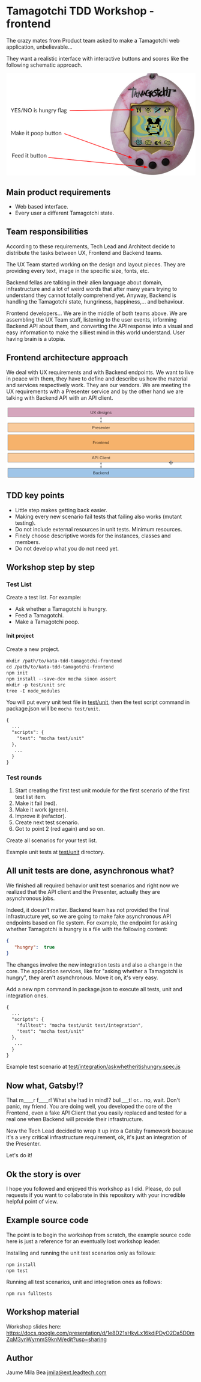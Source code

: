 Tamagotchi TDD Workshop - frontend
==================================

The crazy mates from Product team asked to make a Tamagotchi web application, 
unbelievable...

They want a realistic interface with interactive buttons and scores like the 
following schematic approach.

![Approach](doc/img/approach.png)

## Main product requirements ##

* Web based interface.
* Every user a different Tamagotchi state.

## Team responsibilities ##

According to these requirements, Tech Lead and Architect decide to 
distribute the tasks between UX, Frontend and Backend teams.

The UX Team started working on the design and layout pieces. They are providing
every text, image in the specific size, fonts, etc.

Backend fellas are talking in their alien language about domain, infrastructure
and a lot of weird words that after many years trying to understand they cannot 
totally comprehend yet. Anyway, Backend is handling the Tamagotchi state, 
hungriness, happiness,... and behaviour.

Frontend developers... We are in the middle of both teams above. We are 
assembling the UX Team stuff, listening to the user events, informing Backend
API about them, and converting the API response into a visual and easy 
information to make the silliest mind in this world understand. User having 
brain is a utopia.

## Frontend architecture approach ##

We deal with UX requirements and with Backend endpoints. We want to live in 
peace with them, they have to define and describe us how the material and
services respectively work. They are our vendors. We are meeting the UX 
requirements with a Presenter service and by the other hand we are talking with
Backend API with an API client.

![Tamagotchi layers](doc/img/architecture.png)

## TDD key points ##

* Little step makes getting back easier.
* Making every new scenario fail tests that failing also works (mutant testing).
* Do not include external resources in unit tests. Minimum resources.
* Finely choose descriptive words for the instances, classes and members.
* Do not develop what you do not need yet.

## Workshop step by step ##

### Test List ###

Create a test list. For example:

* Ask whether a Tamagotchi is hungry.
* Feed a Tamagotchi.
* Make a Tamagotchi poop.

#### Init project ####

Create a new project.

```
mkdir /path/to/kata-tdd-tamagotchi-frontend
cd /path/to/kata-tdd-tamagotchi-frontend
npm init
npm install --save-dev mocha sinon assert
mkdir -p test/unit src
tree -I node_modules
```

You will put every unit test file in [test/unit](test/unit), then the test 
script command in package.json will be `mocha test/unit`.

```
{
  ...
  "scripts": {
    "test": "mocha test/unit"
  },
   ...
  }
}
```

### Test rounds ###

1. Start creating the first test unit module for the first scenario of the 
   first test list item. 
2. Make it fail (red). 
3. Make it work (green). 
4. Improve it (refactor).
5. Create next test scenario.
6. Got to point 2 (red again) and so on.

Create all scenarios for your test list.

Example unit tests at [test/unit](test/unit) directory.

## All unit tests are done, asynchronous what? ##

We finished all required behavior unit test scenarios and right now we realized
that the API client and the Presenter, actually they are asynchronous jobs.

Indeed, it doesn't matter. Backend team has not provided the final 
infrastructure yet, so we are going to make fake asynchronous API endpoints 
based on file system. For example, the endpoint for asking whether Tamagotchi is
hungry is a file with the following content:

```json
{
   "hungry":  true
}
```

The changes involve the new integration tests and also a change in the core.
The application services, like for "asking whether a Tamagotchi is hungry", they
aren't asynchronous. Move it on, it's very easy.

Add a new npm command in package.json to execute all tests, unit and integration 
ones.

```
{
  ...
  "scripts": {
    "fulltest": "mocha test/unit test/integration",
    "test": "mocha test/unit"
  },
   ...
  }
}
```

Example test scenario at
[test/integration/askwhetheritishungry.spec.js](test/integration/askwhetheritishungry.spec.js)

## Now what, Gatsby!? ##

That m____r f____r! What she had in mind!? bull___t! or... no, wait. Don't
panic, my friend. You are doing well, you developed the core of the Frontend,
even a fake API Client that you easily replaced and tested for a real one when 
Backend will provide their infrastructure. 

Now the Tech Lead decided to wrap it up into a Gatsby framework because it's
a very critical infrastructure requirement, ok, it's just an integration of the 
Presenter.

Let's do it!

## Ok the story is over ##

I hope you followed and enjoyed this workshop as I did. Please, do pull requests
if you want to collaborate in this repository with your incredible helpful 
point of view.

## Example source code ##

The point is to begin the workshop from scratch, the example source code here is
just a reference for an eventually lost workshop leader.

Installing and running the unit test scenarios only as follows:

```
npm install
npm test
```
Running all test scenarios, unit and integration ones as follows:

```
npm run fulltests
```

## Workshop material ##

Workshop slides here:
https://docs.google.com/presentation/d/1e8D21sHkyLx16kdjPDyO2Da5D0mZqM3ynWyrnmS9knM/edit?usp=sharing

## Author ##

Jaume Mila Bea <jmila@ext.leadtech.com>

